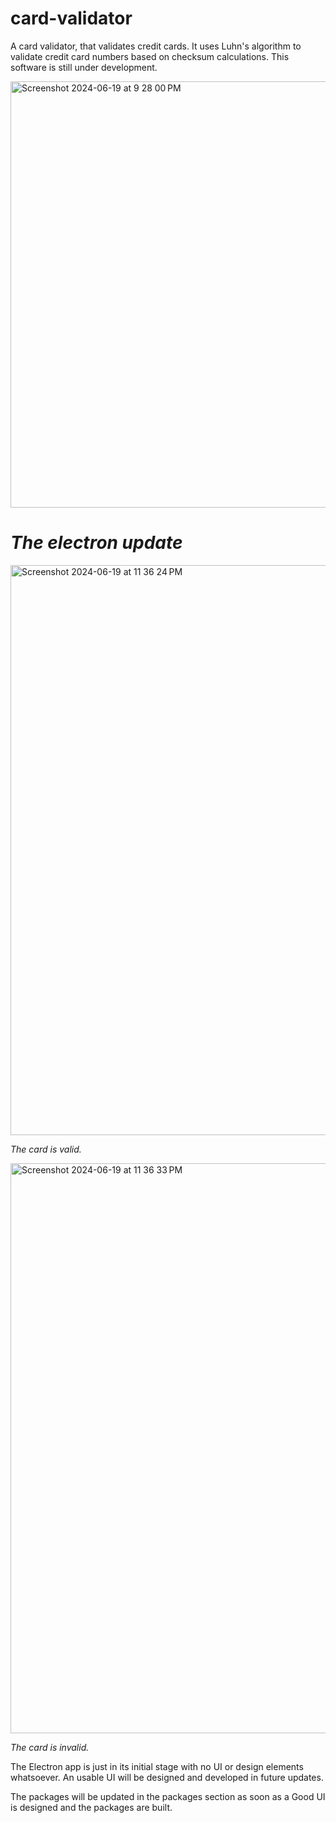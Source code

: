 # card-validator
A card validator, that validates credit cards. It uses Luhn's algorithm to validate credit card numbers based on checksum calculations.
This software is still under development.

<img width="682" alt="Screenshot 2024-06-19 at 9 28 00 PM" src="https://github.com/Rishi-Sudhakar/card-validator/assets/79398572/a342d564-6add-4489-b5b8-2b6c0787ce11">

# *The electron update*

<img width="912" alt="Screenshot 2024-06-19 at 11 36 24 PM" src="https://github.com/Rishi-Sudhakar/card-validator/assets/79398572/fd5d89ef-ce08-4e90-b23d-cd60115baab2">

*The card is valid.*

<img width="912" alt="Screenshot 2024-06-19 at 11 36 33 PM" src="https://github.com/Rishi-Sudhakar/card-validator/assets/79398572/12abb857-7dfb-45d8-a2ab-36a9443844d9">

*The card is invalid.*

The Electron app is just in its initial stage with no UI or design elements whatsoever. An usable UI will be designed and developed in future updates.

The packages will be updated in the packages section as soon as a Good UI is designed and the packages are built.
